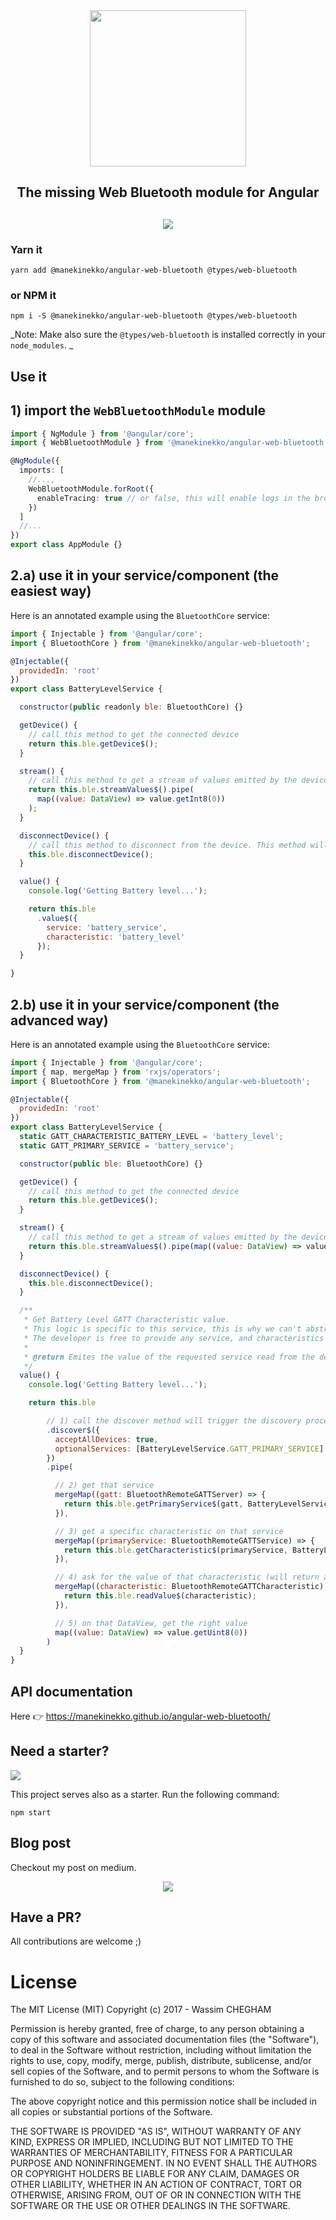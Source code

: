 <div align="center">
  <img src="https://cloud.githubusercontent.com/assets/1699357/21510721/556f650c-cc97-11e6-8a69-ddd67eeeebb8.png" width="250" />
</div>
<h2 align="center">The missing Web Bluetooth module for Angular</h2>
<h2 align="center"><img src="https://github.com/manekinekko/angular-web-bluetooth/workflows/Node.js%20CI/badge.svg"/></h2>

### Yarn it

`yarn add @manekinekko/angular-web-bluetooth @types/web-bluetooth`

### or NPM it

`npm i -S @manekinekko/angular-web-bluetooth @types/web-bluetooth`

_Note: Make also sure the `@types/web-bluetooth` is installed correctly in your `node_modules`. _

## Use it

## 1) import the `WebBluetoothModule` module

```typescript
import { NgModule } from '@angular/core';
import { WebBluetoothModule } from '@manekinekko/angular-web-bluetooth';

@NgModule({
  imports: [
    //...,
    WebBluetoothModule.forRoot({
      enableTracing: true // or false, this will enable logs in the browser's console
    })
  ]
  //...
})
export class AppModule {}
```

## 2.a) use it in your service/component (the easiest way)

Here is an annotated example using the `BluetoothCore` service:

```javascript
import { Injectable } from '@angular/core';
import { BluetoothCore } from '@manekinekko/angular-web-bluetooth';

@Injectable({
  providedIn: 'root'
})
export class BatteryLevelService {

  constructor(public readonly ble: BluetoothCore) {}

  getDevice() {
    // call this method to get the connected device
    return this.ble.getDevice$();
  }

  stream() {
    // call this method to get a stream of values emitted by the device for a given characteristic
    return this.ble.streamValues$().pipe(
      map((value: DataView) => value.getInt8(0))
    );
  }

  disconnectDevice() {
    // call this method to disconnect from the device. This method will also stop clear all subscribed notifications
    this.ble.disconnectDevice();
  }

  value() {
    console.log('Getting Battery level...');

    return this.ble
      .value$({
        service: 'battery_service',
        characteristic: 'battery_level'
      });
  }

}
```


## 2.b) use it in your service/component (the advanced way)

Here is an annotated example using the `BluetoothCore` service:

```javascript
import { Injectable } from '@angular/core';
import { map, mergeMap } from 'rxjs/operators';
import { BluetoothCore } from '@manekinekko/angular-web-bluetooth';

@Injectable({
  providedIn: 'root'
})
export class BatteryLevelService {
  static GATT_CHARACTERISTIC_BATTERY_LEVEL = 'battery_level';
  static GATT_PRIMARY_SERVICE = 'battery_service';

  constructor(public ble: BluetoothCore) {}

  getDevice() {
    // call this method to get the connected device
    return this.ble.getDevice$();
  }

  stream() {
    // call this method to get a stream of values emitted by the device
    return this.ble.streamValues$().pipe(map((value: DataView) => value.getUint8(0)));
  }

  disconnectDevice() {
    this.ble.disconnectDevice();
  }

  /**
   * Get Battery Level GATT Characteristic value.
   * This logic is specific to this service, this is why we can't abstract it elsewhere.
   * The developer is free to provide any service, and characteristics they want.
   *
   * @return Emites the value of the requested service read from the device
   */
  value() {
    console.log('Getting Battery level...');

    return this.ble

        // 1) call the discover method will trigger the discovery process (by the browser)
        .discover$({
          acceptAllDevices: true,
          optionalServices: [BatteryLevelService.GATT_PRIMARY_SERVICE]
        })
        .pipe(

          // 2) get that service
          mergeMap((gatt: BluetoothRemoteGATTServer) => {
            return this.ble.getPrimaryService$(gatt, BatteryLevelService.GATT_PRIMARY_SERVICE);
          }),

          // 3) get a specific characteristic on that service
          mergeMap((primaryService: BluetoothRemoteGATTService) => {
            return this.ble.getCharacteristic$(primaryService, BatteryLevelService.GATT_CHARACTERISTIC_BATTERY_LEVEL);
          }),

          // 4) ask for the value of that characteristic (will return a DataView)
          mergeMap((characteristic: BluetoothRemoteGATTCharacteristic) => {
            return this.ble.readValue$(characteristic);
          }),

          // 5) on that DataView, get the right value
          map((value: DataView) => value.getUint8(0))
        )
  }
}
```

## API documentation

Here 👉  https://manekinekko.github.io/angular-web-bluetooth/

## Need a starter?

<img src="https://cloud.githubusercontent.com/assets/1699357/21523148/b843ceb0-cd0b-11e6-974a-50294a797b27.png"/>

This project serves also as a starter. Run the following command:

`npm start`

## Blog post

Checkout my post on medium.

<p align="center">
  <a href="https://dev.to/angular/the-web-bluetooth-module-for-angular-314b">
    <img src="https://cloud.githubusercontent.com/assets/1699357/21696708/7e33cca4-d38f-11e6-8a03-6833b88e82fa.png" >
  </a>
</p>

## Have a PR?

All contributions are welcome ;)

# License

The MIT License (MIT) Copyright (c) 2017 - Wassim CHEGHAM

Permission is hereby granted, free of charge, to any person obtaining a copy of this software and associated documentation files (the "Software"), to deal in the Software without restriction, including without limitation the rights to use, copy, modify, merge, publish, distribute, sublicense, and/or sell copies of the Software, and to permit persons to whom the Software is furnished to do so, subject to the following conditions:

The above copyright notice and this permission notice shall be included in all copies or substantial portions of the Software.

THE SOFTWARE IS PROVIDED "AS IS", WITHOUT WARRANTY OF ANY KIND, EXPRESS OR IMPLIED, INCLUDING BUT NOT LIMITED TO THE WARRANTIES OF MERCHANTABILITY, FITNESS FOR A PARTICULAR PURPOSE AND NONINFRINGEMENT. IN NO EVENT SHALL THE AUTHORS OR COPYRIGHT HOLDERS BE LIABLE FOR ANY CLAIM, DAMAGES OR OTHER LIABILITY, WHETHER IN AN ACTION OF CONTRACT, TORT OR OTHERWISE, ARISING FROM, OUT OF OR IN CONNECTION WITH THE SOFTWARE OR THE USE OR OTHER DEALINGS IN THE SOFTWARE.
